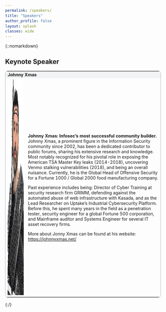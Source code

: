 ```yaml
---
permalink: /speakers/
title: "Speakers"
author_profile: false
layout: splash
classes: wide
---
```


{::nomarkdown}
<h2>Keynote Speaker</h2>
<table style="width:100%; border-style:solid; border-color:#ABB2B9; border-width:thin; border-radius: 8px;">
    <tr>
        <td colspan="2" style='background-color:#F2F3F4; font-weight:700;' id='K1'>Johnny Xmas</td>
    </tr>
    <tr>
        <td style="vertical-align:top;"><img src="../assets/images/Johnny_xmas_kbd-0827.jpg" alt="Johnny Xmas" width="600" height="700"></td>
        <td>
            <p><b>Johnny Xmas: Infosec’s most successful community builder.</b><br>Johnny Xmas, a prominent figure in the Information Security community since 2002, has been a dedicated contributor to public forums, sharing his extensive research and knowledge. Most notably recognized for his pivotal role in exposing the American TSA Master Key leaks (2014-2018), uncovering Venmo stalking vulnerabilities (2018), and being an overall nuisance. Currently, he is the Global Head of Offensive Security for a Fortune 1000 / Global 2000 food manufacturing company.</p>
            <p>Past experience includes being: Director of Cyber Training at security research firm GRIMM, defending against the automated abuse of web infrastructure with Kasada, and as the Lead Researcher on Uptake’s Industrial Cybersecurity Platform. Before this, he spent many years in the field as a penetration tester, security engineer for a global Fortune 500 corporation, and Mainframe auditor and Systems Engineer for several IT asset recovery firms.</p>
            <p>More about Jonny Xmas can be found at his website: <a href="https://johnnyxmas.net/" target="_blank">https://johnnyxmas.net/</a></p>
            <!-- TODO: Add link to schedule when schedule published
            <p><b>Talk: </b><a href="/schedule/#K1">Keynote Address</a></p>
            -->
        </td>
    </tr>
</table>
<!-- TODO: Add speakers
<h2>Speakers</h2>
<table style="width:100%; border-style:solid; border-color:#ABB2B9; border-width:thin; border-radius: 8px;">
    <tr>
        <td style="vertical-align:top;"><img src="../assets/images/bio-photo.jpg" alt="Bio Photo Placeholder" width="600" height="700">{bio name}</td>
        <td>
            <p>{bio content}</p>
        </td>
    </tr>
</table>
-->
{:/}